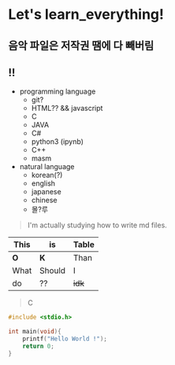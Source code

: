 # Let's learn_everything!
## 음악 파일은 저작권 땜에 다 빼버림
## !!

* programming language
    * git?
    * HTML?? && javascript
    * C
    * JAVA
    * C#
    * python3 (ipynb)
    * C++
    * masm
* natural language
    * korean(?)
    * english
    * japanese
    * chinese
    * 몰?루
> I'm actually studying how to write md files.

This|is|Table
---|---|---|
**O**|**K**|Than|
What|Should|I
do|??|~~idk~~

> C
```c
#include <stdio.h>

int main(void){
    printf("Hello World !");
    return 0;
}
```